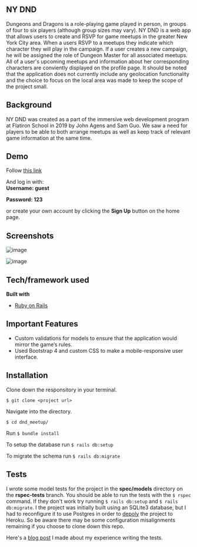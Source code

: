 ## NY DND
Dungeons and Dragons is a role-playing game played in person, in groups of four to six players (although group sizes may vary). NY DND is a web app that allows users to create and RSVP for game meetups in the greater New York City area. When a users RSVP to a meetups they indicate which character they will play in the campaign. If a user creates a new campaign, he will be assigned the role of Dungeon Master for all associated meetups. All of a user's upcoming meetups and information about her corresponding characters are conviently displayed on the profile page. It should be noted that the application does not currently include any geolocation functionality and the choice to focus on the local area was made to keep the scope of the project small.

## Background
NY DND was created as a part of the immersive web development program at Flatiron School in 2019 by John Agens and Sam Guo. We saw a need for players to be able to both arrange meetups as well as keep track of relevant game information at the same time.

## Demo
Follow [this link](https://safe-hollows-92302.herokuapp.com/login)

And log in with:<br>
<b>Username: guest</b>

<b>Password: 123</b>

or create your own account by clicking the **Sign Up** button on the home page.

## Screenshots
![image](https://user-images.githubusercontent.com/19267312/60039894-c6b3ce00-9685-11e9-8b83-d1dbe04c2477.png)

![image](https://user-images.githubusercontent.com/19267312/60040044-1a261c00-9686-11e9-9379-86a610c58b1b.png)

## Tech/framework used

<b>Built with</b>
- [Ruby on Rails](https://rubyonrails.org/)

## Important Features
* Custom validations for models to ensure that the application would mirror the game’s rules.
* Used Bootstrap 4 and custom CSS to make a mobile-responsive user interface.

## Installation
Clone down the responsitory in your terminal.

`$ git clone <project url>`

Navigate into the directory.

`$ cd dnd_meetup/`

Run `$ bundle install`

To setup the database run `$ rails db:setup`

To migrate the schema run `$ rails db:migrate`

## Tests
I wrote some model tests for the project in the **spec/models** directory on the <b>rspec-tests</b> branch. You should be able to run the tests with the `$ rspec` command. If they don't work try running `$ rails db:setup` and `$ rails db:migrate`. I the project was initially built using an SQLite3 database, but I had to reconfigure it to use Postgres in order to [depoly](https://safe-hollows-92302.herokuapp.com/login) the project to Heroku. So be aware there may be some configuration misalignments remaining if you choose to clone down this repo.

Here's a [blog post](https://medium.com/@johntagens/writing-model-tests-for-my-rails-app-f1380b0965c0) I made about my experience writing the tests.
